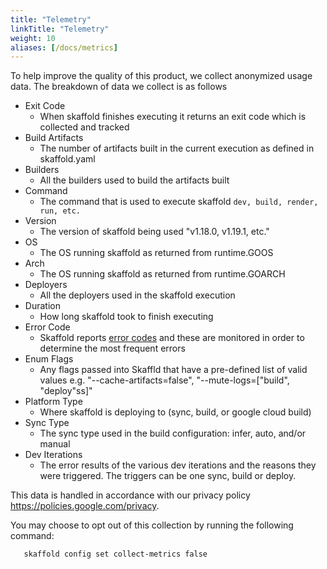 ```yaml
---
title: "Telemetry"
linkTitle: "Telemetry"
weight: 10
aliases: [/docs/metrics]
---
```


To help improve the quality of this product, we collect anonymized usage data. The breakdown of data we collect is as follows
- Exit Code
  - When skaffold finishes executing it returns an exit code which is collected and tracked
- Build Artifacts
  - The number of artifacts built in the current execution as defined in skaffold.yaml
- Builders
  - All the builders used to build the artifacts built
- Command
  - The command that is used to execute skaffold `dev, build, render, run, etc.`
- Version
  - The version of skaffold being used "v1.18.0, v1.19.1, etc."
- OS
  - The OS running skaffold as returned from runtime.GOOS
- Arch
  -  The OS running skaffold as returned from runtime.GOARCH
- Deployers
  - All the deployers used in the skaffold execution
- Duration
  - How long skaffold took to finish executing
- Error Code
  - Skaffold reports [error codes](/docs/references/api/grpc/#statuscode) and these are monitored in order to determine the most frequent errors
- Enum Flags
  - Any flags passed into Skaffld that have a pre-defined list of valid values e.g. "--cache-artifacts=false", "--mute-logs=["build", "deploy"ss]"
- Platform Type
  - Where skaffold is deploying to (sync, build, or google cloud build)
- Sync Type
  - The sync type used in the build configuration: infer, auto, and/or manual
- Dev Iterations
  - The error results of the various dev iterations and the reasons they were triggered. The triggers can be one sync, build or deploy.

This data is handled in accordance with our privacy policy <https://policies.google.com/privacy>.

You may choose to opt out of this collection by running the following command:

       skaffold config set collect-metrics false
